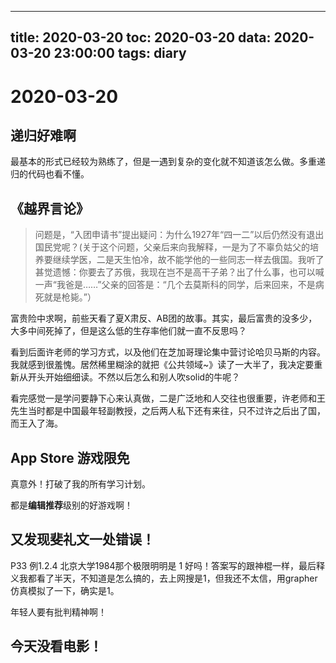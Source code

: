 
---
title: 2020-03-20
toc: 2020-03-20
data: 2020-03-20 23:00:00
tags: diary
---


# 2020-03-20

## 递归好难啊

最基本的形式已经较为熟练了，但是一遇到复杂的变化就不知道该怎么做。多重递归的代码也看不懂。

## 《越界言论》

> 问题是，“入团申请书”提出疑问：为什么1927年“四一二”以后仍然没有退出国民党呢？(关于这个问题，父亲后来向我解释，一是为了不辜负姑父的培养要继续学医，二是天生怕冷，故不能学他的一些同志一样去俄国。我听了甚觉遗憾：你要去了苏俄，我现在岂不是高干子弟？出了什么事，也可以喊一声“我爸是……”父亲的回答是：“几个去莫斯科的同学，后来回来，不是病死就是枪毙。”）

富贵险中求啊，前些天看了夏X肃反、AB团的故事。其实，最后富贵的没多少，大多中间死掉了，但是这么低的生存率他们就一直不反思吗？

看到后面许老师的学习方式，以及他们在芝加哥理论集中营讨论哈贝马斯的内容。我就感到很羞愧。居然稀里糊涂的就把《公共领域~》读了一大半了，我决定要重新从开头开始细细读。不然以后怎么和别人吹solid的牛呢？

看完感觉一是学问要静下心来认真做，二是广泛地和人交往也很重要，许老师和王先生当时都是中国最年轻副教授，之后两人私下还有来往，只不过许之后出了国，而王入了海。


## App Store 游戏限免
真意外！打破了我的所有学习计划。

都是**编辑推荐**级别的好游戏啊！

## 又发现斐礼文一处错误！

P33 例1.2.4 北京大学1984那个极限明明是 1 好吗！答案写的跟神棍一样，最后释义我都看了半天，不知道是怎么搞的，去上网搜是1，但我还不太信，用grapher 仿真模拟了一下，确实是1。

年轻人要有批判精神啊！

## 今天没看电影！





